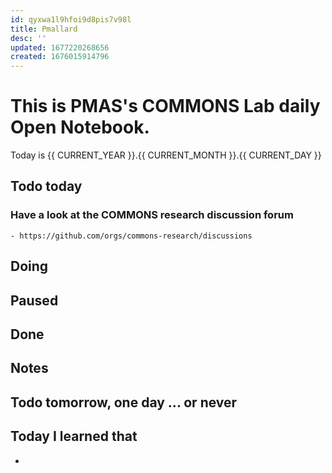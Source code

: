 ```yaml
---
id: qyxwa1l9hfoi9d8pis7v98l
title: Pmallard
desc: ''
updated: 1677220268656
created: 1676015914796
---
```


# This is PMAS's COMMONS Lab daily Open Notebook.

Today is {{ CURRENT_YEAR }}.{{ CURRENT_MONTH }}.{{ CURRENT_DAY }}

## Todo today

### Have a look at the COMMONS research discussion forum
    - https://github.com/orgs/commons-research/discussions
###
###

## Doing

## Paused

## Done

## Notes

## Todo tomorrow, one day ... or never 


###
###


## Today I learned that

- 